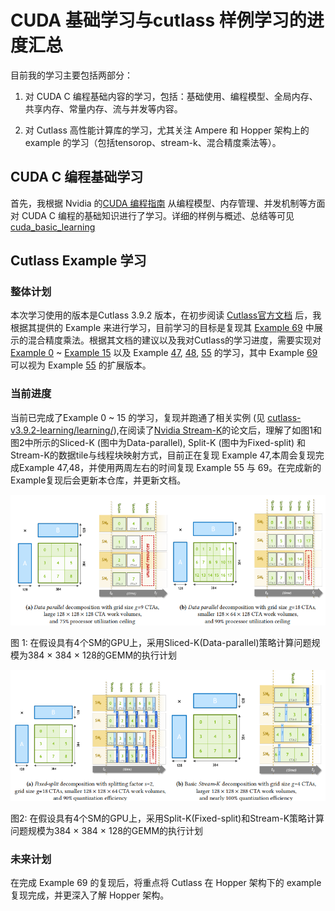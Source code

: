 # CUDA 基础学习与cutlass 样例学习的进度汇总

目前我的学习主要包括两部分：

1. 对 CUDA C 编程基础内容的学习，包括：基础使用、编程模型、全局内存、共享内存、常量内存、流与并发等内容。

2. 对 Cutlass 高性能计算库的学习，尤其关注 Ampere 和 Hopper 架构上的 example 的学习（包括tensorop、stream-k、混合精度乘法等）。

## CUDA C 编程基础学习

首先，我根据 Nvidia 的[CUDA 编程指南](./cuda_basic_learning/NVIDIA_CUDA_编程指南.pdf) 从编程模型、内存管理、并发机制等方面对 CUDA C 编程的基础知识进行了学习。详细的样例与概述、总结等可见 [cuda_basic_learning](./cuda_basic_learning/)

## Cutlass Example 学习

### 整体计划
本次学习使用的版本是Cutlass 3.9.2 版本，在初步阅读 [Cutlass官方文档](./cutlass-v3.9.2-learning/README.md) 后，我根据其提供的 Example 来进行学习，目前学习的目标是复现其 [Example 69](./cutlass-v3.9.2-learning/examples/69_hopper_mixed_dtype_grouped_gemm/README.md) 中展示的混合精度乘法。根据其文档的建议以及我对Cutlass的学习进度，需要实现对 [Example 0](./cutlass-v3.9.2-learning/learning/00_basic_gemm/) ~ [Example 15](./cutlass-v3.9.2-learning/learning/15_ampere_sparse_tensorop_gemm/) 以及 Example [47](./cutlass-v3.9.2-learning/examples/47_ampere_gemm_universal_streamk/ampere_gemm_universal_streamk.cu), [48](./cutlass-v3.9.2-learning/examples/48_hopper_warp_specialized_gemm/48_hopper_warp_specialized_gemm.cu), [55](./cutlass-v3.9.2-learning/examples/55_hopper_mixed_dtype_gemm/) 的学习，其中 Example [69](./cutlass-v3.9.2-learning/examples/69_hopper_mixed_dtype_grouped_gemm/README.md) 可以视为 Example [55](./cutlass-v3.9.2-learning/examples/55_hopper_mixed_dtype_gemm/) 的扩展版本。

### 当前进度
当前已完成了Example 0 ~ 15 的学习，复现并跑通了相关实例 (见 [cutlass-v3.9.2-learning/learning/](./cutlass-v3.9.2-learning/learning/)),在阅读了[Nvidia Stream-K](./cutlass-v3.9.2-learning/papers/Stream-K.pdf)的论文后，理解了如图1和图2中所示的Sliced-K (图中为Data-parallel), Split-K (图中为Fixed-split) 和 Stream-K的数据tile与线程块映射方式，目前正在复现 Example 47,本周会复现完成Example 47,48，并使用两周左右的时间复现 Example 55 与 69。在完成新的Example复现后会更新本仓库，并更新文档。

![SlicedK](./cutlass-v3.9.2-learning/images/SlicedK.png "图 1: 在假设具有4个SM的GPU上，采用Sliced-K(Data-parallel)策略计算问题规模为384 × 384 × 128的GEMM的执行计划")

图 1: 在假设具有4个SM的GPU上，采用Sliced-K(Data-parallel)策略计算问题规模为384 × 384 × 128的GEMM的执行计划

![SlicedK](./cutlass-v3.9.2-learning/images/Split-K-VS-Stream-K.png "图2: 在假设具有4个SM的GPU上，采用Split-K(Fixed-split)和Stream-K策略计算问题规模为384 × 384 × 128的GEMM的执行计划")

图2: 在假设具有4个SM的GPU上，采用Split-K(Fixed-split)和Stream-K策略计算问题规模为384 × 384 × 128的GEMM的执行计划

### 未来计划
在完成 Example 69 的复现后，将重点将 Cutlass 在 Hopper 架构下的 example 复现完成，并更深入了解 Hopper 架构。






